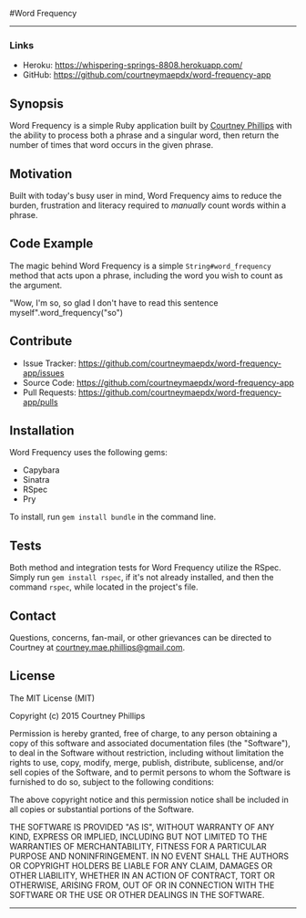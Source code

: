 #Word Frequency

---

### Links

  - Heroku: https://whispering-springs-8808.herokuapp.com/
  - GitHub: https://github.com/courtneymaepdx/word-frequency-app

## Synopsis

Word Frequency is a simple Ruby application built by [Courtney Phillips](https://github.com/courtneymaepdx) with the ability to process both a phrase and a singular word, then return the number of times that word occurs in the given phrase.

## Motivation

Built with today's busy user in mind, Word Frequency aims to reduce the burden, frustration and literacy required to _manually_ count words within a phrase.  

## Code Example

The magic behind Word Frequency is a simple `String#word_frequency` method that acts upon a phrase, including the word you wish to count as the argument.

  "Wow, I'm so, so glad I don't have to read this sentence myself".word_frequency("so")

## Contribute

  - Issue Tracker: https://github.com/courtneymaepdx/word-frequency-app/issues
  - Source Code: https://github.com/courtneymaepdx/word-frequency-app
  - Pull Requests: https://github.com/courtneymaepdx/word-frequency-app/pulls

## Installation

Word Frequency uses the following gems:

  - Capybara
  - Sinatra
  - RSpec
  - Pry

To install, run `gem install bundle` in the command line.

## Tests

Both method and integration tests for Word Frequency utilize the RSpec. Simply run `gem install rspec`, if it's not already installed, and then the command `rspec`, while located in the project's file.

## Contact

Questions, concerns, fan-mail, or other grievances can be directed to Courtney at <courtney.mae.phillips@gmail.com>.

## License

The MIT License (MIT)

Copyright (c) 2015 Courtney Phillips

Permission is hereby granted, free of charge, to any person obtaining a copy
of this software and associated documentation files (the "Software"), to deal
in the Software without restriction, including without limitation the rights
to use, copy, modify, merge, publish, distribute, sublicense, and/or sell
copies of the Software, and to permit persons to whom the Software is
furnished to do so, subject to the following conditions:

The above copyright notice and this permission notice shall be included in
all copies or substantial portions of the Software.

THE SOFTWARE IS PROVIDED "AS IS", WITHOUT WARRANTY OF ANY KIND, EXPRESS OR
IMPLIED, INCLUDING BUT NOT LIMITED TO THE WARRANTIES OF MERCHANTABILITY,
FITNESS FOR A PARTICULAR PURPOSE AND NONINFRINGEMENT. IN NO EVENT SHALL THE
AUTHORS OR COPYRIGHT HOLDERS BE LIABLE FOR ANY CLAIM, DAMAGES OR OTHER
LIABILITY, WHETHER IN AN ACTION OF CONTRACT, TORT OR OTHERWISE, ARISING FROM,
OUT OF OR IN CONNECTION WITH THE SOFTWARE OR THE USE OR OTHER DEALINGS IN
THE SOFTWARE.

---
